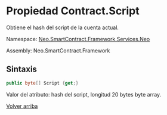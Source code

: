 # Propiedad Contract.Script

Obtiene el hash del script de la cuenta actual.

Namespace: [Neo.SmartContract.Framework.Services.Neo](../../neo.md)

Assembly: Neo.SmartContract.Framework

## Sintaxis

```c#
public byte[] Script {get;}
```

Valor del atributo: hash del script, longitud 20 bytes byte array.



[Volver arriba](../Account.md)
